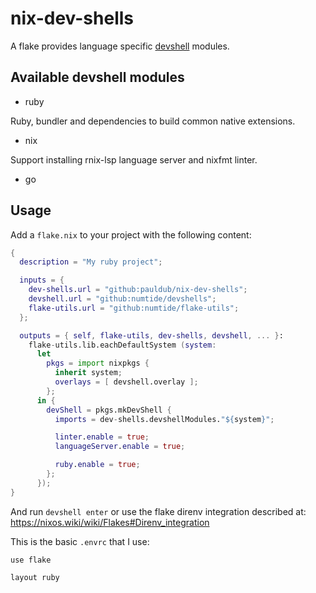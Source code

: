 # nix-dev-shells

A flake provides language specific [devshell](https://github.com/numtide/devshell) modules.

## Available devshell modules

- ruby 

Ruby, bundler and dependencies to build common native extensions.

- nix 

Support installing rnix-lsp language server and nixfmt linter.

- go 

## Usage

Add a `flake.nix` to your project with the following content:

```nix
{
  description = "My ruby project";

  inputs = {
    dev-shells.url = "github:pauldub/nix-dev-shells";
    devshell.url = "github:numtide/devshells";
    flake-utils.url = "github:numtide/flake-utils";
  };

  outputs = { self, flake-utils, dev-shells, devshell, ... }:
    flake-utils.lib.eachDefaultSystem (system:
      let
        pkgs = import nixpkgs {
          inherit system;
          overlays = [ devshell.overlay ];
        };
      in { 
        devShell = pkgs.mkDevShell {
          imports = dev-shells.devshellModules."${system}";

          linter.enable = true;
          languageServer.enable = true;

          ruby.enable = true;
        }; 
      });
}
```

And run `devshell enter` or use the flake direnv integration described at: https://nixos.wiki/wiki/Flakes#Direnv_integration

This is the basic `.envrc` that I use:

```shell
use flake

layout ruby
```

